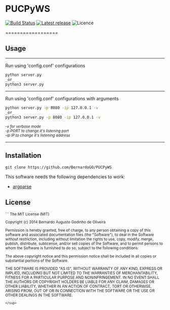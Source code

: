 # PUCPyWS 

[![Build Status](https://travis-ci.org/BernardoGO/PUCPyWS.svg?branch=master)](https://travis-ci.org/BernardoGO/PUCPyWS)
[![Latest release](http://img.shields.io/github/release/bernardogo/pucpyws.svg?style=flat)](https://github.com/bernardogo/pucpyws/releases)
![Licence](https://img.shields.io/badge/licence-MIT-red.svg?style=flat)


==================

## Usage

___
Run using 'config.conf' configurations

```bash 
python server.py
_or_
python3 server.py
``` 
___
Run using 'config.conf' configurations with arguments

```bash 
python server.py -p 8080 -ip 127.0.0.1 -v
_or_
python3 server.py -p 8080 -ip 127.0.0.1 -v

``` 
_<sup> -v for verbose mode</sup>_ <br>
_<sup> -p PORT to change it's listening port</sup>_ <br>
_<sup> -ip IP to change it's listening address</sup>_ <br>

___


## Installation

```
git clone https://github.com/BernardoGO/PUCPyWS
```

This software needs the following dependencies to work:
* [argparse](https://pypi.python.org/pypi/argparse)

License
-------
<sup>
```
The MIT License (MIT)

Copyright (c) 2014 Bernardo Augusto Godinho de Oliveira

Permission is hereby granted, free of charge, to any person obtaining a copy
of this software and associated documentation files (the "Software"), to deal
in the Software without restriction, including without limitation the rights
to use, copy, modify, merge, publish, distribute, sublicense, and/or sell
copies of the Software, and to permit persons to whom the Software is
furnished to do so, subject to the following conditions:

The above copyright notice and this permission notice shall be included in all
copies or substantial portions of the Software.

THE SOFTWARE IS PROVIDED "AS IS", WITHOUT WARRANTY OF ANY KIND, EXPRESS OR
IMPLIED, INCLUDING BUT NOT LIMITED TO THE WARRANTIES OF MERCHANTABILITY,
FITNESS FOR A PARTICULAR PURPOSE AND NONINFRINGEMENT. IN NO EVENT SHALL THE
AUTHORS OR COPYRIGHT HOLDERS BE LIABLE FOR ANY CLAIM, DAMAGES OR OTHER
LIABILITY, WHETHER IN AN ACTION OF CONTRACT, TORT OR OTHERWISE, ARISING FROM,
OUT OF OR IN CONNECTION WITH THE SOFTWARE OR THE USE OR OTHER DEALINGS IN THE
SOFTWARE.
```
</sup>
